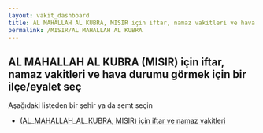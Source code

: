 ```yaml
---
layout: vakit_dashboard
title: AL MAHALLAH AL KUBRA, MISIR için iftar, namaz vakitleri ve hava durumu - ilçe/eyalet seç
permalink: /MISIR/AL MAHALLAH AL KUBRA
---
```


## AL MAHALLAH AL KUBRA (MISIR) için iftar, namaz vakitleri ve hava durumu  görmek için bir ilçe/eyalet seç

Aşağıdaki listeden bir şehir ya da semt seçin

* [ (AL_MAHALLAH_AL_KUBRA, MISIR) için iftar ve namaz vakitleri](/MISIR/AL_MAHALLAH_AL_KUBRA/)

<script type="text/javascript">
  var GLOBAL_COUNTRY = 'MISIR';
  var GLOBAL_CITY = 'AL MAHALLAH AL KUBRA';
  var GLOBAL_STATE = 'AL MAHALLAH AL KUBRA';
</script>
